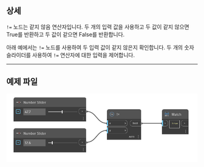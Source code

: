 ## 상세
`!=` 노드는 같지 않음 연산자입니다. 두 개의 입력 값을 사용하고 두 값이 같지 않으면 True를 반환하고 두 값이 같으면 False를 반환합니다.

아래 예에서는 `!=` 노드를 사용하여 두 입력 값이 같지 않은지 확인합니다. 두 개의 숫자 슬라이더를 사용하여 `!=` 연산자에 대한 입력을 제어합니다.
___
## 예제 파일

![!=](./!=_img.jpg)
